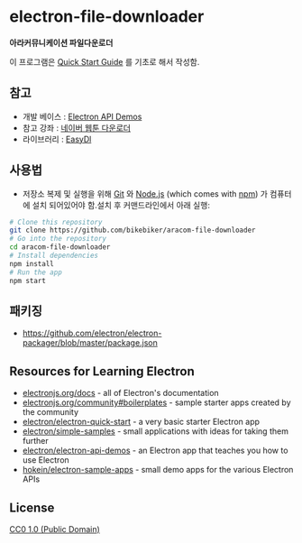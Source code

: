 # electron-file-downloader

**아라커뮤니케이션 파일다운로더**

이 프로그램은 [Quick Start Guide](https://electronjs.org/docs/tutorial/quick-start) 를 기초로 해서 작성함.

## 참고

-   개발 베이스 : [Electron API Demos](https://electronjs.org/#get-started)
-   참고 강좌 : [네이버 웹툰 다운로더](https://www.youtube.com/watch?v=t1vJtgG0kdo&list=PLqh5vK4CKWeZDGPhn5IMk3uZv2rQ5hNSK&index=1)
-   라이브러리 : [EasyDl](https://www.npmjs.com/package/easydl)

## 사용법

-   저장소 복제 및 실행을 위해 [Git](https://git-scm.com) 와 [Node.js](https://nodejs.org/en/download/) (which comes with [npm](http://npmjs.com)) 가 컴퓨터에 설치 되어있어야 함.설치 후 커맨드라인에서 아래 실행:

```bash
# Clone this repository
git clone https://github.com/bikebiker/aracom-file-downloader
# Go into the repository
cd aracom-file-downloader
# Install dependencies
npm install
# Run the app
npm start
```

## 패키징

-   https://github.com/electron/electron-packager/blob/master/package.json

## Resources for Learning Electron

-   [electronjs.org/docs](https://electronjs.org/docs) - all of Electron's documentation
-   [electronjs.org/community#boilerplates](https://electronjs.org/community#boilerplates) - sample starter apps created by the community
-   [electron/electron-quick-start](https://github.com/electron/electron-quick-start) - a very basic starter Electron app
-   [electron/simple-samples](https://github.com/electron/simple-samples) - small applications with ideas for taking them further
-   [electron/electron-api-demos](https://github.com/electron/electron-api-demos) - an Electron app that teaches you how to use Electron
-   [hokein/electron-sample-apps](https://github.com/hokein/electron-sample-apps) - small demo apps for the various Electron APIs

## License

[CC0 1.0 (Public Domain)](LICENSE.md)
